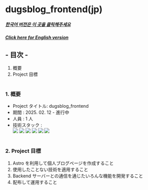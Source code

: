 # dugsblog_frontend(jp)

##### [한국어 버전은 이 곳을 클릭해주세요](README.md)

##### [Click here for English version](README_EN.md)

## - 目次 -

1. 概要
2. Project 目標
   </br>
   </br>

### 1. 概要

- Project タイトル: dugsblog_frontend
- 期間 : 2025. 02. 12 - 進行中
- 人員 : 1 人
- 技術スタック : </br>
  <img src="https://img.shields.io/badge/astro-BC52EE?style=for-the-badge&logo=astro&logoColor=white">
  <img src="https://img.shields.io/badge/HTML5-E34F26?style=for-the-badge&logo=HTML5&logoColor=white">
  <img src="https://img.shields.io/badge/tailwindcss-06B6D4?style=for-the-badge&logo=tailwindcss&logoColor=white">
  <img src="https://img.shields.io/badge/Typescript-3178C6?style=for-the-badge&logo=Typescript&logoColor=white">
  <img src="https://img.shields.io/badge/mdx-1B1F24?style=for-the-badge&logo=mdx&logoColor=white">
  <img src="https://img.shields.io/badge/zod-3E67B1?style=for-the-badge&logo=zod&logoColor=white">
  </br>
  </br>

### 2. Project 目標

1. Astro を利用して個人ブログページを作成すること
2. 使用したことない技術を適用すること
3. Backend サーバーとの通信を通じたいろんな機能を開発すること
4. 配布して運用すること
   </br>
   </br>
